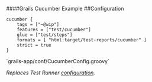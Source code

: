 ####Grails Cucumber Example
##Configuration

	cucumber {
	    tags = ["~@wip"]
	    features = ["test/cucumber"]
	    glue = ["test/steps"]
	    formats = [ "html:target/test-reports/cucumber" ]
	    strict = true
	}

<p class="fragment roll-in">`grails-app/conf/CucumberConfig.groovy`</p>

<p class="fragment roll-in"><em>Replaces Test Runner <a href="/cucumber/#/4/3">configuration</a>.</em></p>

